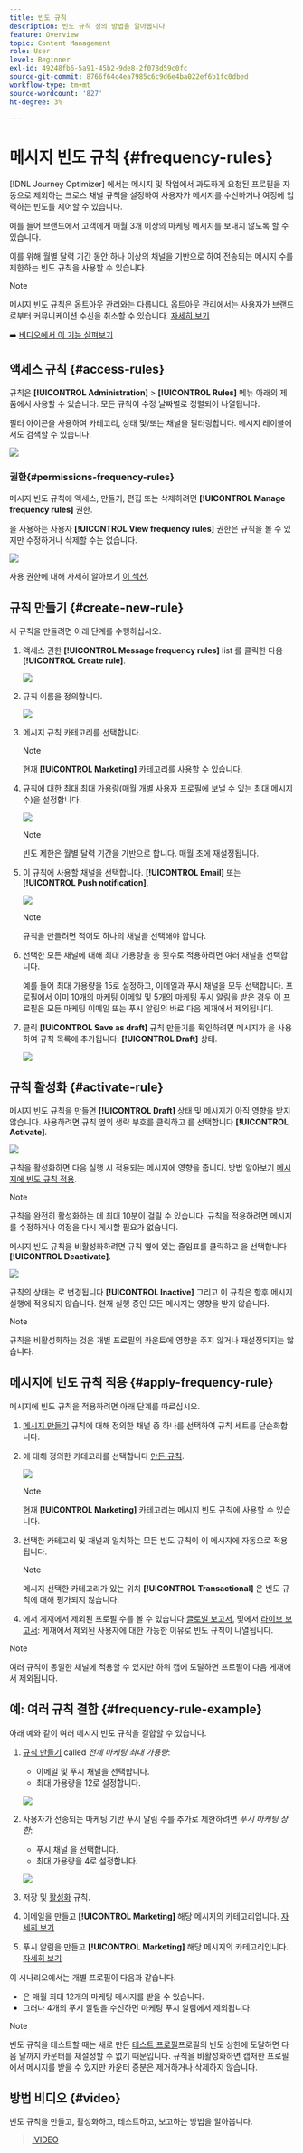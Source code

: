 ```yaml
---
title: 빈도 규칙
description: 빈도 규칙 정의 방법을 알아봅니다
feature: Overview
topic: Content Management
role: User
level: Beginner
exl-id: 49248fb6-5a91-45b2-9de8-2f078d59c0fc
source-git-commit: 8766f64c4ea7985c6c9d6e4ba022ef6b1fc0dbed
workflow-type: tm+mt
source-wordcount: '827'
ht-degree: 3%

---
```


# 메시지 빈도 규칙 {#frequency-rules}

[!DNL Journey Optimizer] 에서는 메시지 및 작업에서 과도하게 요청된 프로필을 자동으로 제외하는 크로스 채널 규칙을 설정하여 사용자가 메시지를 수신하거나 여정에 입력하는 빈도를 제어할 수 있습니다.

예를 들어 브랜드에서 고객에게 매월 3개 이상의 마케팅 메시지를 보내지 않도록 할 수 있습니다.

이를 위해 월별 달력 기간 동안 하나 이상의 채널을 기반으로 하여 전송되는 메시지 수를 제한하는 빈도 규칙을 사용할 수 있습니다.

>[!NOTE]
>
>메시지 빈도 규칙은 옵트아웃 관리와는 다릅니다. 옵트아웃 관리에서는 사용자가 브랜드로부터 커뮤니케이션 수신을 취소할 수 있습니다. [자세히 보기](../messages/consent.md#opt-out-management)

➡️ [비디오에서 이 기능 살펴보기](#video)

## 액세스 규칙 {#access-rules}

규칙은 **[!UICONTROL Administration]** > **[!UICONTROL Rules]** 메뉴 아래의 제품에서 사용할 수 있습니다. 모든 규칙이 수정 날짜별로 정렬되어 나열됩니다.

필터 아이콘을 사용하여 카테고리, 상태 및/또는 채널을 필터링합니다. 메시지 레이블에서도 검색할 수 있습니다.

![](assets/message-rules-filter.png)

### 권한{#permissions-frequency-rules}

메시지 빈도 규칙에 액세스, 만들기, 편집 또는 삭제하려면 **[!UICONTROL Manage frequency rules]** 권한.

을 사용하는 사용자 **[!UICONTROL View frequency rules]** 권한은 규칙을 볼 수 있지만 수정하거나 삭제할 수는 없습니다.

![](assets/message-rules-access.png)

사용 권한에 대해 자세히 알아보기 [이 섹션](../administration/high-low-permissions.md).

## 규칙 만들기 {#create-new-rule}

새 규칙을 만들려면 아래 단계를 수행하십시오.

1. 액세스 권한 **[!UICONTROL Message frequency rules]** list 를 클릭한 다음 **[!UICONTROL Create rule]**.

   ![](assets/message-rules-create.png)

1. 규칙 이름을 정의합니다.

   ![](assets/message-rules-details.png)

1. 메시지 규칙 카테고리를 선택합니다.

   >[!NOTE]
   >
   >현재 **[!UICONTROL Marketing]** 카테고리를 사용할 수 있습니다.

1. 규칙에 대한 최대 최대 가용량(매월 개별 사용자 프로필에 보낼 수 있는 최대 메시지 수)을 설정합니다.

   ![](assets/message-rules-capping.png)

   >[!NOTE]
   >
   >빈도 제한은 월별 달력 기간을 기반으로 합니다. 매월 초에 재설정됩니다.

1. 이 규칙에 사용할 채널을 선택합니다. **[!UICONTROL Email]** 또는 **[!UICONTROL Push notification]**.

   ![](assets/message-rules-channels.png)

   >[!NOTE]
   >
   >규칙을 만들려면 적어도 하나의 채널을 선택해야 합니다.

1. 선택한 모든 채널에 대해 최대 가용량을 총 횟수로 적용하려면 여러 채널을 선택합니다.

   예를 들어 최대 가용량을 15로 설정하고, 이메일과 푸시 채널을 모두 선택합니다. 프로필에서 이미 10개의 마케팅 이메일 및 5개의 마케팅 푸시 알림을 받은 경우 이 프로필은 모든 마케팅 이메일 또는 푸시 알림의 바로 다음 게재에서 제외됩니다.

1. 클릭 **[!UICONTROL Save as draft]** 규칙 만들기를 확인하려면 메시지가 을 사용하여 규칙 목록에 추가됩니다. **[!UICONTROL Draft]** 상태.

   ![](assets/message-rules-created.png)

## 규칙 활성화 {#activate-rule}

메시지 빈도 규칙을 만들면 **[!UICONTROL Draft]** 상태 및 메시지가 아직 영향을 받지 않습니다. 사용하려면 규칙 옆의 생략 부호를 클릭하고 를 선택합니다 **[!UICONTROL Activate]**.

![](assets/message-rules-activate.png)

규칙을 활성화하면 다음 실행 시 적용되는 메시지에 영향을 줍니다. 방법 알아보기 [메시지에 빈도 규칙 적용](#apply-frequency-rule).

>[!NOTE]
>
>규칙을 완전히 활성화하는 데 최대 10분이 걸릴 수 있습니다. 규칙을 적용하려면 메시지를 수정하거나 여정을 다시 게시할 필요가 없습니다.

메시지 빈도 규칙을 비활성화하려면 규칙 옆에 있는 줄임표를 클릭하고 을 선택합니다 **[!UICONTROL Deactivate]**.

![](assets/message-rules-deactivate.png)

규칙의 상태는 로 변경됩니다 **[!UICONTROL Inactive]** 그리고 이 규칙은 향후 메시지 실행에 적용되지 않습니다. 현재 실행 중인 모든 메시지는 영향을 받지 않습니다.

>[!NOTE]
>
>규칙을 비활성화하는 것은 개별 프로필의 카운트에 영향을 주지 않거나 재설정되지는 않습니다.

## 메시지에 빈도 규칙 적용 {#apply-frequency-rule}

메시지에 빈도 규칙을 적용하려면 아래 단계를 따르십시오.

1. [메시지 만들기](../messages/get-started-content.md#create-new-message) 규칙에 대해 정의한 채널 중 하나를 선택하여 규칙 세트를 단순화합니다.

1. 에 대해 정의한 카테고리를 선택합니다 [만든 규칙](#create-new-rule).

   ![](assets/inline-message-category.png)

   >[!NOTE]
   >
   >현재 **[!UICONTROL Marketing]** 카테고리는 메시지 빈도 규칙에 사용할 수 있습니다.

   <!--
   1. You can click the **[!UICONTROL Frequency rule]** link to view the frequency rules that will apply for the selected category and channel(s). A new tab will open to display the matching message frequency rules.-->

1. 선택한 카테고리 및 채널과 일치하는 모든 빈도 규칙이 이 메시지에 자동으로 적용됩니다.

   >[!NOTE]
   >
   >메시지 <!--that do not have any selected category or messages -->선택한 카테고리가 있는 위치 **[!UICONTROL Transactional]** 은 빈도 규칙에 대해 평가되지 않습니다.

   <!--Clicking the link out button next to the category selector will jump you over to the rules inventory screen to see which rules will be applied to the message.-->

1. 에서 게재에서 제외된 프로필 수를 볼 수 있습니다 [글로벌 보고서](../reports/global-report.md), 및에서 [라이브 보고서](../reports/live-report.md): 게재에서 제외된 사용자에 대한 가능한 이유로 빈도 규칙이 나열됩니다.

>[!NOTE]
>
>여러 규칙이 동일한 채널에 적용할 수 있지만 하위 캡에 도달하면 프로필이 다음 게재에서 제외됩니다.

## 예: 여러 규칙 결합 {#frequency-rule-example}

아래 예와 같이 여러 메시지 빈도 규칙을 결합할 수 있습니다.

1. [규칙 만들기](#create-new-rule) called *전체 마케팅 최대 가용량*:

   * 이메일 및 푸시 채널을 선택합니다.
   * 최대 가용량을 12로 설정합니다.

   ![](assets/message-rules-ex-overall-cap.png)

1. 사용자가 전송되는 마케팅 기반 푸시 알림 수를 추가로 제한하려면 *푸시 마케팅 상한*:

   * 푸시 채널 을 선택합니다.
   * 최대 가용량을 4로 설정합니다.

   ![](assets/message-rules-ex-push-cap.png)

1. 저장 및 [활성화](#activate-rule) 규칙.

1. 이메일을 만들고 **[!UICONTROL Marketing]** 해당 메시지의 카테고리입니다. [자세히 보기](../messages/get-started-content.md#create-new-message)

1. 푸시 알림을 만들고 **[!UICONTROL Marketing]** 해당 메시지의 카테고리입니다. [자세히 보기](../messages/get-started-content.md#create-new-message)

이 시나리오에서는 개별 프로필이 다음과 같습니다.
* 은 매월 최대 12개의 마케팅 메시지를 받을 수 있습니다.
* 그러나 4개의 푸시 알림을 수신하면 마케팅 푸시 알림에서 제외됩니다.

>[!NOTE]
>
>빈도 규칙을 테스트할 때는 새로 만든 [테스트 프로필](../segment/creating-test-profiles.md)프로필의 빈도 상한에 도달하면 다음 달까지 카운터를 재설정할 수 없기 때문입니다. 규칙을 비활성화하면 캡처한 프로필에서 메시지를 받을 수 있지만 카운터 증분은 제거하거나 삭제하지 않습니다.

## 방법 비디오 {#video}

빈도 규칙을 만들고, 활성화하고, 테스트하고, 보고하는 방법을 알아봅니다.

>[!VIDEO](https://video.tv.adobe.com/v/344451?quality=12)
